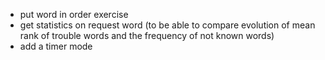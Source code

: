 - put word in order exercise
- get statistics on request word (to be able to compare evolution of mean rank of trouble words and the frequency of not known words)
- add a timer mode
